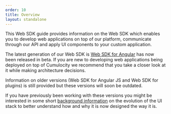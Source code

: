 ```yaml
---
order: 10
title: Overview
layout: standalone
---
```


This Web SDK guide provides information on the Web SDK which enables you to develop web applications on top of our platform, communicate through our API and apply UI components to your custom application.

The latest generation of our Web SDK is [Web SDK for Angular](/guides/web/angular) has now been released in beta. If you are new to developing web applications being deployed on top of Cumulocity we recommend that you take a closer look at it while making architecture decisions.

Information on older versions (Web SDK for Angular JS and Web SDK for plugins) is still provided but these versions will soon be outdated.

If you have previously been working with these versions you might be interested in some short [background information](/guides/web/background) on the evolution of the UI stack to better understand how and why it is now designed the way it is.
